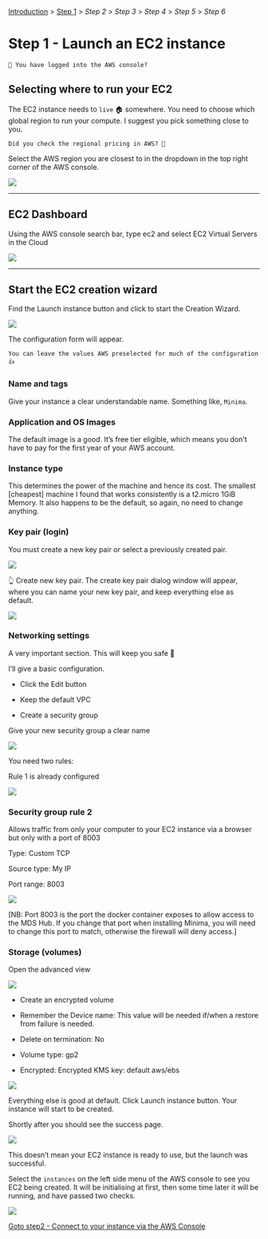 [Introduction](../index.md) > <u>Step 1</u> > *Step 2* > *Step 3* > *Step 4* > *Step 5* > *Step 6*

# Step 1 - Launch an EC2 instance

```
🧐 You have logged into the AWS console?
```

## Selecting where to run your EC2

The EC2 instance needs to `live` 🏠 somewhere. You need to choose which global region to run your compute. I suggest you pick something close to you. 

```
Did you check the regional pricing in AWS? 🧐
```

Select the AWS region you are closest to in the dropdown in the top right corner of the AWS console. 

![](selectRegion.png)

---
## EC2 Dashboard

Using the AWS console search bar, type ec2 and select EC2 Virtual Servers in the Cloud

![](ec2Dashboard.png)

---
## Start the EC2 creation wizard

Find the Launch instance button and click to start the Creation Wizard.


![](launchEC2Wizard.png)

The configuration form will appear. 

```
You can leave the values AWS preselected for much of the configuration 👍 
```

### Name and tags

Give your instance a clear understandable name. Something like, `Minima`.

### Application and OS Images

The default image is a good. It’s free tier eligible, which means you don’t have to pay for the first year of your AWS account.

### Instance type

This determines the power of the machine and hence its cost. The smallest [cheapest] machine I found that works consistently is a t2.micro 1GiB Memory. It also happens to be the default, so again, no need to change anything. 

### Key pair (login)

You must create a new key pair or select a previously created pair.

![](keypairCreation.png)

👆 Create new key pair. The create key pair dialog window will appear, where you can name your new key pair, and keep everything else as default. 

![](createKeyPairWizard.png)

### Networking settings

A very important section. This will keep you safe 🥽 

I’ll give a basic configuration.

* Click the Edit button

* Keep the default VPC

* Create a security group

Give your new security group a clear name

![](securityGroupName.png)


You need two rules:

Rule 1 is already configured

![](securityRule1.png)

### Security group rule 2

Allows traffic from only your computer to your EC2 instance via a browser but only with a port of 8003

Type: Custom TCP

Source type: My IP

Port range: 8003

![](securityRule2.png)

[NB: Port 8003 is the port the docker container exposes to allow access to the MDS Hub. If you change that port when installing Minima, you will need to change this port to match, otherwise the firewall will deny access.]

### Storage (volumes)

Open the advanced view 

![](storageAdvancedSettings.png)

* Create an encrypted volume

* Remember the Device name: This value will be needed if/when a restore from failure is needed. 

* Delete on termination: No

* Volume type: gp2

* Encrypted: Encrypted KMS key: default aws/ebs

![](defaultKMS.png)

Everything else is good at default. Click Launch instance button. Your instance will start to be created. 

Shortly after you should see the success page. 

![](successNotice.png)

This doesn’t mean your EC2 instance is ready to use, but the launch was successful. 

Select the `instances` on the left side menu of the AWS console to see you EC2 being created. It will be initialising at first, then some time later it will be running, and have passed two checks. 

![](ec2InstanceList.png)

[Goto step2 - Connect to your instance via the AWS Console](../step2/index.md)